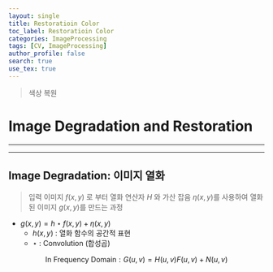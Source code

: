 ```yaml
---
layout: single
title: Restoratioin Color
toc_label: Restoratioin Color
categories: ImageProcessing
tags: [CV, ImageProcessing]
author_profile: false
search: true
use_tex: true
---
```

> 색상 복원

# Image Degradation and Restoration

---

---

## Image Degradation: 이미지 열화

> 입력 이미지 $f(x,y)$ 로 부터 열화 연산자 $H$ 와 가산 잡음 $\eta(x,y)$를 사용하여 열화된 이미지 $g(x,y)$를 만드는 과정

- $g(x,y) = h \star f(x,y) + \eta(x,y)$
  - $h(x,y)$ : 열화 함수의 공간적 표현
  - $\star$ : Convolution (합성곱)

$$\textrm{In Frequency Domain}:G(u,v) = H(u,v)F(u,v)+N(u,v)$$


